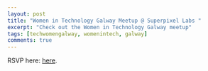```yaml
---
layout: post
title: "Women in Technology Galway Meetup @ Superpixel Labs "
excerpt: "Check out the Women in Technology Galway meetup"
tags: [techwomengalway, womenintech, galway]
comments: true
---
```


RSVP here: [here](http://www.meetup.com/Women-In-Technology-Galway/).
